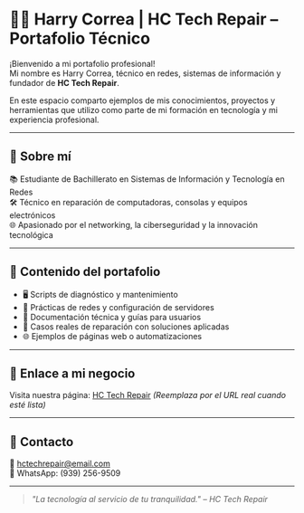 # 👨‍💻 Harry Correa | HC Tech Repair – Portafolio Técnico

¡Bienvenido a mi portafolio profesional!  
Mi nombre es Harry Correa, técnico en redes, sistemas de información y fundador de **HC Tech Repair**.

En este espacio comparto ejemplos de mis conocimientos, proyectos y herramientas que utilizo como parte de mi formación en tecnología y mi experiencia profesional.

---

## 💼 Sobre mí

📚 Estudiante de Bachillerato en Sistemas de Información y Tecnología en Redes  
🛠 Técnico en reparación de computadoras, consolas y equipos electrónicos  
🌐 Apasionado por el networking, la ciberseguridad y la innovación tecnológica

---

## 📁 Contenido del portafolio

- 🖥️ Scripts de diagnóstico y mantenimiento
- 🔌 Prácticas de redes y configuración de servidores
- 📘 Documentación técnica y guías para usuarios
- 🔧 Casos reales de reparación con soluciones aplicadas
- 🌐 Ejemplos de páginas web o automatizaciones

---

## 🚀 Enlace a mi negocio

Visita nuestra página: [HC Tech Repair](https://tupaginaaqui.com) *(Reemplaza por el URL real cuando esté lista)*

---

## 🤝 Contacto

📧 hctechrepair@email.com  
📱 WhatsApp: (939) 256-9509

---

> *"La tecnología al servicio de tu tranquilidad." – HC Tech Repair*
